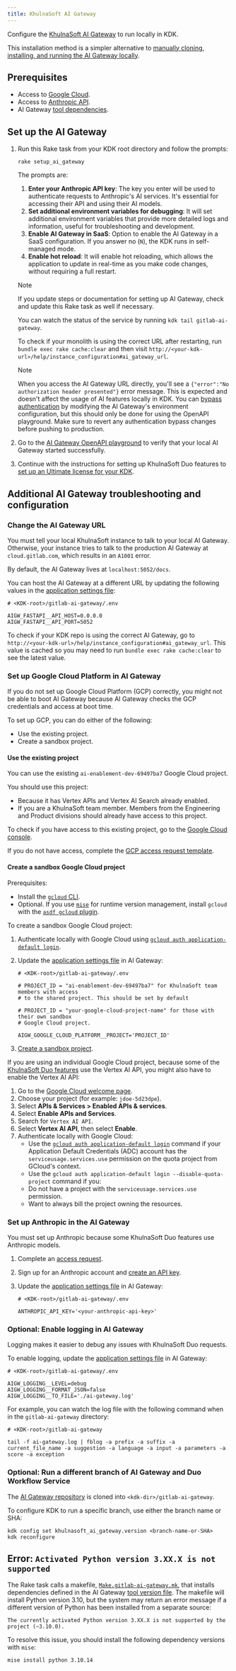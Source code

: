 ```yaml
---
title: KhulnaSoft AI Gateway
---
```


Configure the [KhulnaSoft AI Gateway](https://gitlab.com/gitlab-org/modelops/applied-ml/code-suggestions/ai-assist)
to run locally in KDK.

This installation method is a simpler alternative to
[manually cloning, installing, and running the AI Gateway locally](https://gitlab.com/gitlab-org/modelops/applied-ml/code-suggestions/ai-assist#how-to-run-the-server-locally).

## Prerequisites

- Access to [Google Cloud](#set-up-google-cloud-platform-in-ai-gateway).
- Access to [Anthropic API](#set-up-anthropic-in-the-ai-gateway).
- AI Gateway [tool dependencies](https://gitlab.com/gitlab-org/modelops/applied-ml/code-suggestions/ai-assist/-/blob/master/.tool-versions).

## Set up the AI Gateway

1. Run this Rake task from your KDK root directory and follow the prompts:

   ```shell
   rake setup_ai_gateway
   ```

   The prompts are:

   1. **Enter your Anthropic API key**: The key you enter will be used to authenticate requests to Anthropic's AI services. It's essential for accessing their API and using their AI models.
   1. **Set additional environment variables for debugging**: It will set additional environment variables that provide more detailed logs and information, useful for troubleshooting and development.
   1. **Enable AI Gateway in SaaS**: Option to enable the AI Gateway in a SaaS configuration. If you answer no (`N`), the KDK runs in self-managed mode.
   1. **Enable hot reload**: It will enable hot reloading, which allows the application to update in real-time as you make code changes, without requiring a full restart.

   > [!note]
   > If you update steps or documentation for setting up AI Gateway, check and update this Rake task as well if necessary.

   You can watch the status of the service by running `kdk tail gitlab-ai-gateway`.

   To check if your monolith is using the correct URL after restarting, run `bundle exec rake cache:clear` and then visit `http://<your-kdk-url>/help/instance_configuration#ai_gateway_url`.

   > [!note]
   > When you access the AI Gateway URL directly, you'll see a `{"error":"No authorization header presented"}` error message. This is expected and doesn't affect the usage of AI features locally in KDK.
   > You can [bypass authentication](https://gitlab.com/gitlab-org/modelops/applied-ml/code-suggestions/ai-assist/-/blob/master/docs/auth.md#bypass-authentication-and-authorization-for-testing-features) by modifying the AI Gateway's environment configuration, but this should only be done for using the OpenAPI playground. Make sure to revert any authentication bypass changes before pushing to production.

1. Go to the [AI Gateway OpenAPI playground](http://localhost:5052/docs)
   to verify that your local AI Gateway started successfully.

1. Continue with the instructions for setting up KhulnaSoft Duo features to [set up an Ultimate license for your KDK](https://docs.gitlab.com/ee/development/ai_features/index.html#required-setup-licenses-in-gitlab-rails).

## Additional AI Gateway troubleshooting and configuration

### Change the AI Gateway URL

You must tell your local KhulnaSoft instance to talk to your local AI
Gateway. Otherwise, your instance tries to talk to the production AI Gateway
at `cloud.gitlab.com`, which results in an `A1001` error.

By default, the AI Gateway lives at `localhost:5052/docs`.

You can host the AI Gateway at a different URL by updating the following values in the [application settings file](https://gitlab.com/gitlab-org/modelops/applied-ml/code-suggestions/ai-assist/-/blob/master/docs/application_settings.md):

```shell
# <KDK-root>/gitlab-ai-gateway/.env

AIGW_FASTAPI__API_HOST=0.0.0.0
AIGW_FASTAPI__API_PORT=5052
```

To check if your KDK repo is using the correct AI Gateway, go to `http://<your-kdk-url>/help/instance_configuration#ai_gateway_url`. This value is cached so you may need to run `bundle exec rake cache:clear` to see the latest value.

### Set up Google Cloud Platform in AI Gateway

If you do not set up Google Cloud Platform (GCP) correctly, you might not be able to boot AI Gateway because AI Gateway checks the GCP credentials and access at boot time.

To set up GCP, you can do either of the following:

- Use the existing project.
- Create a sandbox project.

#### Use the existing project

You can use the existing `ai-enablement-dev-69497ba7` Google Cloud project.

You should use this project:

- Because it has Vertex APIs and Vertex AI Search already enabled.
- If you are a KhulnaSoft team member. Members from the Engineering and Product divisions
  should already have access to this project.

To check if you have access to this existing project, go to the [Google Cloud console](https://console.cloud.google.com).

If you do not have access, complete the [GCP access request template](https://gitlab.com/gitlab-com/it/infra/issue-tracker/-/issues/new?issuable_template=gcp_group_account_iam_update_request).

#### Create a sandbox Google Cloud project

Prerequisites:

- Install the [`gcloud` CLI](https://cloud.google.com/sdk/docs/install).
- Optional. If you use [`mise`](mise.md) for runtime version
  management, install `gcloud` with the [`asdf gcloud` plugin](https://github.com/jthegedus/asdf-gcloud).

To create a sandbox Google Cloud project:

1. Authenticate locally with Google Cloud using [`gcloud auth application-default login`](https://cloud.google.com/sdk/gcloud/reference/auth/application-default/login).
1. Update the [application settings file](https://gitlab.com/gitlab-org/modelops/applied-ml/code-suggestions/ai-assist/-/blob/master/docs/application_settings.md) in AI Gateway:

   ```shell
   # <KDK-root>/gitlab-ai-gateway/.env

   # PROJECT_ID = "ai-enablement-dev-69497ba7" for KhulnaSoft team members with access
   # to the shared project. This should be set by default

   # PROJECT_ID = "your-google-cloud-project-name" for those with their own sandbox
   # Google Cloud project.

   AIGW_GOOGLE_CLOUD_PLATFORM__PROJECT='PROJECT_ID'
   ```

1. [Create a sandbox project](https://handbook.gitlab.com/handbook/infrastructure-standards/#individual-environment).

If you are using an individual Google Cloud project, because some of the [KhulnaSoft Duo features](https://docs.gitlab.com/ee/user/khulnasoft_duo/) use the Vertex AI API, you might also have to enable the Vertex AI API:

   1. Go to the [Google Cloud welcome page](https://console.cloud.google.com/welcome).
   1. Choose your project (for example: `jdoe-5d23dpe`).
   1. Select **APIs & Services > Enabled APIs & services**.
   1. Select **Enable APIs and Services**.
   1. Search for `Vertex AI API`.
   1. Select **Vertex AI API**, then select **Enable**.
   1. Authenticate locally with Google Cloud:
      - Use the [`gcloud auth application-default login`](https://cloud.google.com/sdk/gcloud/reference/auth/application-default/login)
      command if your Application Default Credentials (ADC) account has the `serviceusage.services.use` permission on the quota project
      from GCloud's context.
      - Use the `gcloud auth application-default login --disable-quota-project` command if you:
      - Do not have a project with the `serviceusage.services.use` permission.
      - Want to always bill the project owning the resources.

### Set up Anthropic in the AI Gateway

You must set up Anthropic because some KhulnaSoft Duo features use Anthropic models.

1. Complete an [access request](https://gitlab.com/gitlab-com/team-member-epics/access-requests/-/issues/new?description_template=Access_Change_Request).
1. Sign up for an Anthropic account and [create an API key](https://docs.anthropic.com/en/docs/getting-access-to-claude).
1. Update the [application settings file](https://gitlab.com/gitlab-org/modelops/applied-ml/code-suggestions/ai-assist/-/blob/master/docs/application_settings.md) in AI Gateway:

   ```shell
   # <KDK-root>/gitlab-ai-gateway/.env

   ANTHROPIC_API_KEY='<your-anthropic-api-key>'
   ```

### Optional: Enable logging in AI Gateway

Logging makes it easier to debug any issues with KhulnaSoft Duo requests.

To enable logging, update the [application settings file](https://gitlab.com/gitlab-org/modelops/applied-ml/code-suggestions/ai-assist/-/blob/master/docs/application_settings.md) in AI Gateway:

```shell
# <KDK-root>/gitlab-ai-gateway/.env

AIGW_LOGGING__LEVEL=debug
AIGW_LOGGING__FORMAT_JSON=false
AIGW_LOGGING__TO_FILE='./ai-gateway.log'
```

For example, you can watch the log file with the following command when in the
`gitlab-ai-gateway` directory:

```shell
# <KDK-root>/gitlab-ai-gateway

tail -f ai-gateway.log | fblog -a prefix -a suffix -a current_file_name -a suggestion -a language -a input -a parameters -a score -a exception
```

### Optional: Run a different branch of AI Gateway and Duo Workflow Service

The
[AI Gateway repository](https://gitlab.com/gitlab-org/modelops/applied-ml/code-suggestions/ai-assist)
is cloned into `<kdk-dir>/gitlab-ai-gateway`.

To configure KDK to run a specific branch, use either the branch name or SHA:

```shell
kdk config set khulnasoft_ai_gateway.version <branch-name-or-SHA>
kdk reconfigure
```

## Error: `Activated Python version 3.XX.X is not supported`

The Rake task calls a makefile, [`Make.gitlab-ai-gateway.mk`](https://github.com/khulnasoft-lab/khulnasoft-development-kit/-/blob/master/support/makefiles/Makefile.gitlab-ai-gateway.mk?ref_type=heads),
that installs dependencies defined in the AI Gateway [tool version file](https://gitlab.com/gitlab-org/modelops/applied-ml/code-suggestions/ai-assist/-/blob/master/.tool-versions?ref_type=heads). The makefile will install Python version 3.10, but the system may return an error message if a different version of Python has been installed from a separate source:

```plaintext
The currently activated Python version 3.XX.X is not supported by the project (~3.10.0).
```

To resolve this issue, you should install the following dependency versions with `mise`:

```shell
mise install python 3.10.14
```
